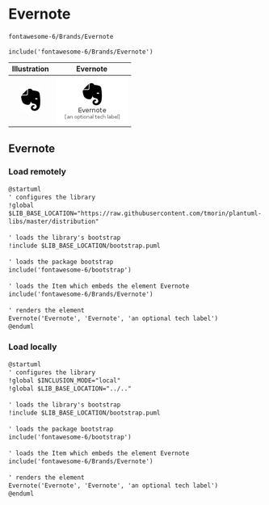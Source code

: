 # Evernote


```text
fontawesome-6/Brands/Evernote
```

```text
include('fontawesome-6/Brands/Evernote')
```



| Illustration | Evernote |
| :---: | :---: |
| ![illustration for Illustration](../../fontawesome-6/Brands/Evernote.png) | ![illustration for Evernote](../../fontawesome-6/Brands/Evernote.Local.png) |




## Evernote

### Load remotely
```plantuml
@startuml
' configures the library
!global $LIB_BASE_LOCATION="https://raw.githubusercontent.com/tmorin/plantuml-libs/master/distribution"

' loads the library's bootstrap
!include $LIB_BASE_LOCATION/bootstrap.puml

' loads the package bootstrap
include('fontawesome-6/bootstrap')

' loads the Item which embeds the element Evernote
include('fontawesome-6/Brands/Evernote')

' renders the element
Evernote('Evernote', 'Evernote', 'an optional tech label')
@enduml
```

### Load locally
```plantuml
@startuml
' configures the library
!global $INCLUSION_MODE="local"
!global $LIB_BASE_LOCATION="../.."

' loads the library's bootstrap
!include $LIB_BASE_LOCATION/bootstrap.puml

' loads the package bootstrap
include('fontawesome-6/bootstrap')

' loads the Item which embeds the element Evernote
include('fontawesome-6/Brands/Evernote')

' renders the element
Evernote('Evernote', 'Evernote', 'an optional tech label')
@enduml
```


